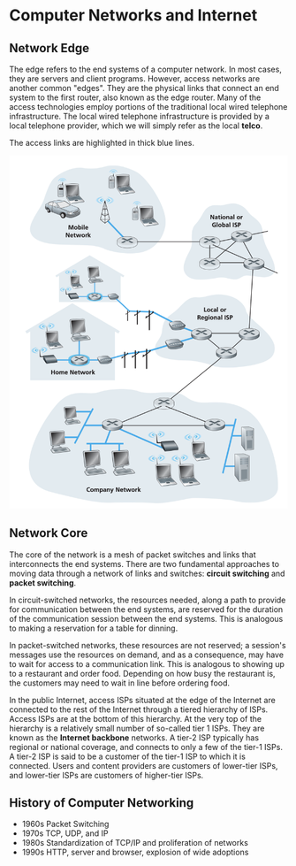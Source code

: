 # Computer Networks and Internet

## Network Edge

The edge refers to the end systems of a computer network. In most cases, they are servers and client
programs. However, access networks are another common "edges". They are the physical links that
connect an end system to the first router, also known as the edge router. Many of the access technologies
employ portions of the traditional local wired telephone infrastructure. The local wired telephone
infrastructure is provided by a local telephone provider, which we will simply refer as the local
**telco**.

The access links are highlighted in thick blue lines.

![Access Networks](../diagrams/access_networks.png)

## Network Core

The core of the network is a mesh of packet switches and links that interconnects the end systems.
There are two fundamental approaches to moving data through a network of links and switches:
**circuit switching** and **packet switching**.

In circuit-switched networks, the resources needed, along a path to provide for communication
between the end systems, are reserved for the duration of the communication session between the end
systems. This is analogous to making a reservation for a table for dinning.

In packet-switched networks, these resources are not reserved; a session's messages use the
resources on demand, and as a consequence, may have to wait for access to a communication link. This
is analogous to showing up to a restaurant and order food. Depending on how busy the restaurant is,
the customers may need to wait in line before ordering food.

In the public Internet, access ISPs situated at the edge of the Internet are connected to the rest
of the Internet through a tiered hierarchy of ISPs. Access ISPs are at the bottom of this hierarchy.
At the very top of the hierarchy is a relatively small number of so-called tier 1 ISPs. They are
known as the **Internet backbone** networks. A tier-2 ISP typically has regional or national
coverage, and connects to only a few of the tier-1 ISPs. A tier-2 ISP is said to be a customer of
the tier-1 ISP to which it is connected. Users and content providers are customers of lower-tier ISPs,
and lower-tier ISPs are customers of higher-tier ISPs.

## History of Computer Networking

- 1960s Packet Switching
- 1970s TCP, UDP, and IP
- 1980s Standardization of TCP/IP and proliferation of networks
- 1990s HTTP, server and browser, explosion of wide adoptions